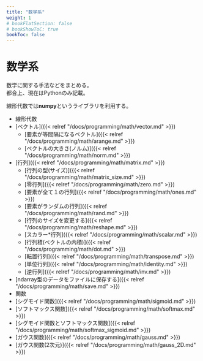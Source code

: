 ```yaml
---
title: "数学系"
weight: 1
# bookFlatSection: false
# bookShowToC: true
bookToc: false
---
```


# 数学系

数学に関する手法などをまとめる。  
都合上、現在はPythonのみ記載。  

線形代数では**numpy**というライブラリを利用する。

- 線形代数
 - [ベクトル]({{< relref "/docs/programming/math/vector.md" >}})
     - [要素が等間隔になるベクトル]({{< relref "/docs/programming/math/arange.md" >}})
     - [ベクトルの大きさ(ノルム)]({{< relref "/docs/programming/math/norm.md" >}})
 - [行列]({{< relref "/docs/programming/math/matrix.md" >}})
     - [行列の型(サイズ)]({{< relref "/docs/programming/math/matrix_size.md" >}})
     - [零行列]({{< relref "/docs/programming/math/zero.md" >}})
     - [要素が全て１の行列]({{< relref "/docs/programming/math/ones.md" >}})
     - [要素がランダムの行列]({{< relref "/docs/programming/math/rand.md" >}})
     - [行列のサイズを変更する]({{< relref "/docs/programming/math/reshape.md" >}})
     - [スカラー*行列]({{< relref "/docs/programming/math/scalar.md" >}})
     - [行列積(ベクトルの内積)]({{< relref "/docs/programming/math/dot.md" >}})
     - [転置行列]({{< relref "/docs/programming/math/transpose.md" >}})
     - [単位行列]({{< relref "/docs/programming/math/identity.md" >}})
     - [逆行列]({{< relref "/docs/programming/math/inv.md" >}})
 - [ndarray型のデータをファイルに保存する]({{< relref "/docs/programming/math/save.md" >}})
- 関数
 - [シグモイド関数]({{< relref "/docs/programming/math/sigmoid.md" >}})
 - [ソフトマックス関数]({{< relref "/docs/programming/math/softmax.md" >}})
 - [シグモイド関数とソフトマックス関数]({{< relref "/docs/programming/math/softmax_sigmoid.md" >}})
 - [ガウス関数]({{< relref "/docs/programming/math/gauss.md" >}})
 - [ガウス関数(2次元)]({{< relref "/docs/programming/math/gauss_2D.md" >}})

